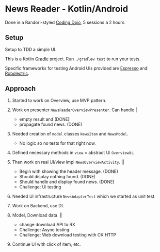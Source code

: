 # News Reader - Kotlin/Android

Done in a Randori-styled [Coding Dojo](http://codingdojo.org/WhatIsCodingDojo/), 
5 sessions a 2 hours.

## Setup

Setup to TDD a simple UI.

This is a Kotlin [Gradle](https://gradle.org/) project. Run `./gradlew test` to run your tests.

Specific frameworks for testing Android UIs provided are [Espresso](https://developer.android.com/training/testing/espresso) and [Robolectric](http://robolectric.org/).

## Approach

1. Started to work on Overview, use MVP pattern.

2. Work on presenter `NewsReaderOverviewPresenter`. Can handle |

   - empty result and (DONE)
   - propagate found news. (DONE)

3. Needed creation of `model` classes `NewsItem` and `NewsModel`.

   - No logic so no tests for that right now.

4. Defined necessary methods in `view` = abstract UI `OverviewUi`.
5. Then work on real UI/view impl `NewsOverviewActivity`. ||

   - Begin with showing the header message. (DONE)
   - Should display nothing found. (DONE)
   - Should handle and display found news. (DONE)
   - Challenge: UI testing

6. Needed UI infrastructure `NewsAdapterTest` which we started as unit test.

7. Work on Backend, use DI.

8. Model, Download data. ||

   - change download API to RX
   - Challenge: Async testing
   - Challenge: Web download testing with OK HTTP

9. Continue UI with click of item, etc.
